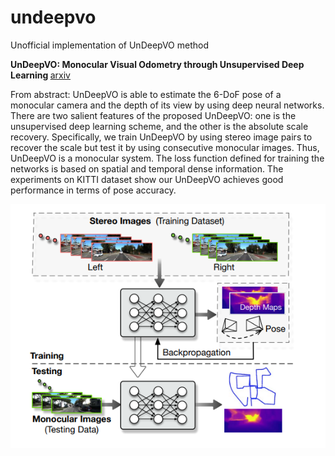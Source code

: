 # undeepvo
Unofficial implementation of UnDeepVO method

<b> UnDeepVO: Monocular Visual Odometry through Unsupervised Deep Learning </b> [arxiv](https://arxiv.org/pdf/1709.06841.pdf)

From abstract: UnDeepVO is able to estimate the 6-DoF pose of a monocular camera and the depth of its view by using deep neural networks. 
There are two salient features of the proposed UnDeepVO: one is the unsupervised deep learning scheme, and the other is the
absolute scale recovery. Specifically, we train UnDeepVO by using stereo image pairs to recover the scale but test it by
using consecutive monocular images. Thus, UnDeepVO is a monocular system. The loss function defined for training the
networks is based on spatial and temporal dense information. The experiments on KITTI dataset show our UnDeepVO achieves 
good performance in terms of pose accuracy.

![scheme](pictures/scheme.png)
